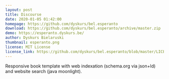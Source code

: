 ```yaml
---
layout: post
title: Discourse
date: 2020-01-05 01:42:00
homepage: https://github.com/dyskurs/bel.esperanto
download: https://github.com/dyskurs/bel.esperanto/archive/master.zip
demo: https://esperanto.dyskurs.be/
author: Dyskurs Bielaruski
thumbnail: esperanto.png
license: MIT License
license_link: https://github.com/dyskurs/bel.esperanto/blob/master/LICENSE.txt
---
```


Responsive book template with web indexation (schema.org via json+ld) and website search (java moonlight).
